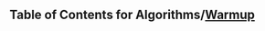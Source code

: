 ## Table of Contents for Algorithms/[Warmup](https://www.hackerrank.com/domains/algorithms?filters%5Bsubdomains%5D%5B%5D=warmup)


